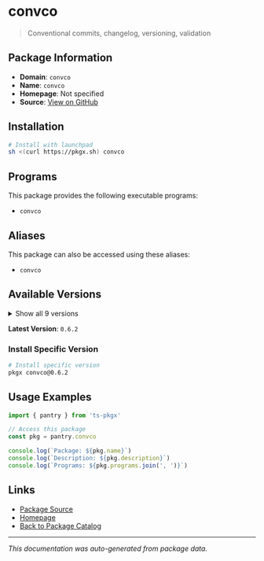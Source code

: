 # convco

> Conventional commits, changelog, versioning, validation

## Package Information

- **Domain**: `convco`
- **Name**: `convco`
- **Homepage**: Not specified
- **Source**: [View on GitHub](https://github.com/pkgxdev/pantry/tree/main/projects/convco.github.io/package.yml)

## Installation

```bash
# Install with launchpad
sh <(curl https://pkgx.sh) convco
```

## Programs

This package provides the following executable programs:

- `convco`

## Aliases

This package can also be accessed using these aliases:

- `convco`

## Available Versions

<details>
<summary>Show all 9 versions</summary>

- `0.6.2`, `0.6.1`, `0.6.0`, `0.5.2`, `0.5.1`
- `0.5.0`, `0.4.3`, `0.4.2`, `0.4.1`

</details>

**Latest Version**: `0.6.2`

### Install Specific Version

```bash
# Install specific version
pkgx convco@0.6.2
```

## Usage Examples

```typescript
import { pantry } from 'ts-pkgx'

// Access this package
const pkg = pantry.convco

console.log(`Package: ${pkg.name}`)
console.log(`Description: ${pkg.description}`)
console.log(`Programs: ${pkg.programs.join(', ')}`)
```

## Links

- [Package Source](https://github.com/pkgxdev/pantry/tree/main/projects/convco.github.io/package.yml)
- [Homepage](#)
- [Back to Package Catalog](../package-catalog.md)

---

*This documentation was auto-generated from package data.*
